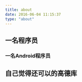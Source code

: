 ```yaml
---
title: about
date: 2016-06-04 11:15:37
type: "about"
---
```


## 一名程序员
### 一名Android程序员

## 自己觉得还可以的高德库
